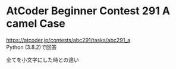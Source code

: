 # AtCoder Beginner Contest 291 A camel Case  
https://atcoder.jp/contests/abc291/tasks/abc291_a  
Python (3.8.2)で回答  

全てを小文字にした時との違い
